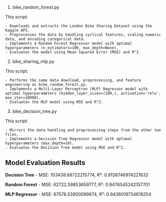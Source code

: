 1. bike_random_forest.py

This script:

    - Downloads and extracts the London Bike Sharing Dataset using the Kaggle API.
    - Preprocesses the data by handling cyclical features, scaling numeric data, and encoding categorical data.
    - Implements a Random Forest Regressor model with optimal hyperparameters (n_estimators=100, max_depth=None).
    - Evaluates the model using Mean Squared Error (MSE) and R^2.

2. bike_sharing_mlp.py

This script:

    - Performs the same data download, preprocessing, and feature engineering as bike_random_forest.py.
    - Implements a Multi-Layer Perceptron (MLP) Regressor model with optimal hyperparameters (hidden_layer_sizes=(100,), activation='relu', max_iter=10000).
    - Evaluates the MLP model using MSE and R^2.

3. bike_decision_tree.py

This script:

    - Mirrors the data handling and preprocessing steps from the other two files.
    - Implements a Decision Tree Regressor model with optimal hyperparameters (max_depth=10).
    - Evaluates the Decision Tree model using MSE and R^2.


## Model Evaluation Results

**Decision Tree** - MSE: 103438.68722215774, R²: 0.9136746974221632

**Random Forest** - MSE: 62722.59853659777, R²: 0.9476545242157701

**MLP Regressor** - MSE: 67578.53900099674, R²: 0.9436019734618254
